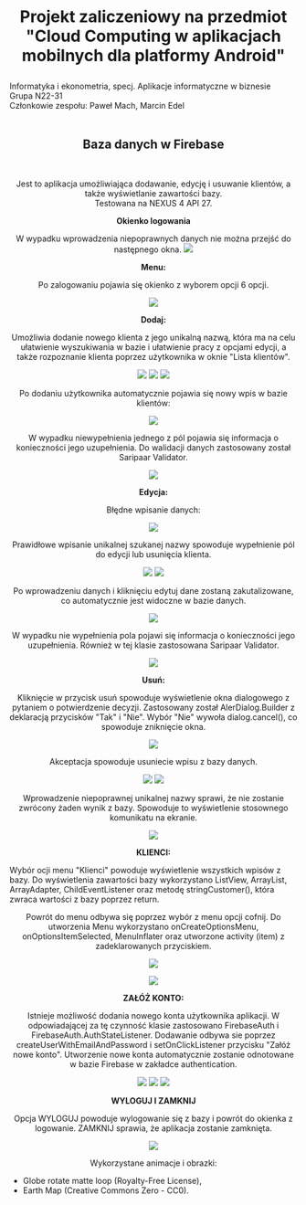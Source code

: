 # <p align="center">Projekt zaliczeniowy na przedmiot "Cloud Computing w aplikacjach mobilnych dla platformy Android"</p>
Informatyka i ekonometria, specj. Aplikacje informatyczne w biznesie
<br>
Grupa N22-31
<br>
Członkowie zespołu: Paweł Mach, Marcin Edel
<br><br>
<h2 align="center"><b>Baza danych w Firebase</b></h2>
<br>
<p align="center">
Jest to aplikacja umożliwiająca dodawanie, edycję i usuwanie klientów, a także wyświetlanie zawartości bazy.
 <br>
Testowana na NEXUS 4 API 27.
</p>

<p align="center"><b>Okienko logowania</b></p>

<p align="center">W wypadku wprowadzenia niepoprawnych danych nie można przejść do następnego okna.
<img src="https://github.com/pmh-projects/projektAndroid_bazaDanych/blob/master/screenshots/screenshot%20(23).PNG">
</p>

<p align="center"><b>Menu:</b></p>
<p align="center">Po zalogowaniu pojawia się okienko z wyborem opcji 6 opcji.</p>

<p align="center"><img src="https://github.com/pmh-projects/projektAndroid_bazaDanych/blob/master/screenshots/screenshot%20(22).PNG">
</p>

<p align="center"><b>Dodaj:</b></p>
<p align="center">
Umożliwia dodanie nowego klienta z jego unikalną nazwą, która ma na celu ułatwienie wyszukiwania w bazie i ułatwienie pracy z opcjami edycji, a także rozpoznanie klienta
poprzez użytkownika w oknie "Lista klientów".</p>

<p align="center">
<img src="https://github.com/pmh-projects/projektAndroid_bazaDanych/blob/master/screenshots/screenshot%20(21).PNG">
<img src="https://github.com/pmh-projects/projektAndroid_bazaDanych/blob/master/screenshots/screenshot%20(20).PNG">
<img src="https://github.com/pmh-projects/projektAndroid_bazaDanych/blob/master/screenshots/screenshot%20(19).PNG">
</p>

<p align="center">
Po dodaniu użytkownika automatycznie pojawia się nowy wpis w bazie klientów:</p>
<p align="center">
<img src="https://github.com/pmh-projects/projektAndroid_bazaDanych/blob/master/screenshots/screenshot%20(16).PNG">
</p>

<p align="center">
W wypadku niewypełnienia jednego z pól pojawia się informacja o konieczności jego uzupełnienia.
Do walidacji danych zastosowany został Saripaar Validator.
</p>

<p align="center">
<img src="https://github.com/pmh-projects/projektAndroid_bazaDanych/blob/master/screenshots/screenshot%20(18).PNG">
</p>

<p align="center"><b>Edycja:</b></p>
<p align="center">
Błędne wpisanie danych:
</p>
<p align="center">
<img src="https://github.com/pmh-projects/projektAndroid_bazaDanych/blob/master/screenshots/screenshot%20(15).PNG">
</p>
<p align="center">
Prawidłowe wpisanie unikalnej szukanej nazwy spowoduje wypełnienie pól do edycji lub usunięcia klienta.
</p>
<p align="center">
<img src="https://github.com/pmh-projects/projektAndroid_bazaDanych/blob/master/screenshots/screenshot(26).PNG">
<img src="https://github.com/pmh-projects/projektAndroid_bazaDanych/blob/master/screenshots/screenshot%20(13).PNG">
</p>

<p align="center">
Po wprowadzeniu danych i kliknięciu edytuj dane zostaną zakutalizowane, co automatycznie jest widoczne w bazie danych.
</p>
<p align="center">
<img src="https://github.com/pmh-projects/projektAndroid_bazaDanych/blob/master/screenshots/screenshot%20(12).PNG">
</p>
<p align="center">
W wypadku nie wypełnienia pola pojawi się informacja o konieczności jego uzupełnienia. Również w tej klasie zastosowana Saripaar Validator.
</p>
<p align="center">
<img src="https://github.com/pmh-projects/projektAndroid_bazaDanych/blob/master/screenshots/screenshot%20(9).PNG">
</p>
<p align="center"><b>
Usuń:</b></p>
<p align="center">
Kliknięcie w przycisk usuń spowoduje wyświetlenie okna dialogowego z pytaniem o potwierdzenie decyzji.
Zastosowany został AlerDialog.Builder z deklaracją przycisków "Tak" i "Nie". 
Wybór "Nie" wywoła dialog.cancel(), co spowoduje zniknięcie okna.
</p>
<p align="center">
<img src="https://github.com/pmh-projects/projektAndroid_bazaDanych/blob/master/screenshots/screenshot%20(2).PNG">
</p>
<p align="center">
Akceptacja spowoduje usuniecie wpisu z bazy danych.
</p>
<p align="center">
<img src="https://github.com/pmh-projects/projektAndroid_bazaDanych/blob/master/screenshots/screenshot%20(11).PNG">
<img src="https://github.com/pmh-projects/projektAndroid_bazaDanych/blob/master/screenshots/screenshot%20(10).PNG">
</p>
<p align="center">
Wprowadzenie niepoprawnej unikalnej nazwy sprawi, że nie zostanie zwrócony żaden wynik z bazy. Spowoduje to wyświetlenie stosownego komunikatu na ekranie.
</p>
<p align="center">
<img src="https://github.com/pmh-projects/projektAndroid_bazaDanych/blob/master/screenshots/screenshot%20(1).PNG">
</p>
<p align="center"><b>KLIENCI:</b></p>
Wybór ocji menu "Klienci" powoduje wyświetlenie wszystkich wpisów z bazy.
Do wyświetlenia zawartości bazy wykorzystano ListView, ArrayList<String>, ArrayAdapter<String>, ChildEventListener oraz metodę stringCustomer(), która
zwraca wartości z bazy poprzez return.
</p>
<p align="center">
Powrót do menu odbywa się poprzez wybór z menu opcji cofnij. 
Do utworzenia Menu wykorzystano onCreateOptionsMenu, onOptionsItemSelected, MenuInflater oraz utworzone activity (item) z zadeklarowanych przyciskiem. 
</p>
<p align="center">
<img src="https://github.com/pmh-projects/projektAndroid_bazaDanych/blob/master/screenshots/screenshot(25).PNG">
</p>
<p align="center">
<img src="https://github.com/pmh-projects/projektAndroid_bazaDanych/blob/master/screenshots/screenshot%20(7).PNG">
</p>
<p align="center"><b>
ZAŁÓŻ KONTO:
</b></p>
<p align="center">
Istnieje możliwość dodania nowego konta użytkownika aplikacji. 
W odpowiadającej za tę czynność klasie zastosowano FirebaseAuth i FirebaseAuth.AuthStateListener.
Dodawanie odbywa sie poprzez createUserWithEmailAndPassword i setOnClickListener przycisku "Załóż nowe konto".
Utworzenie nowe konta automatycznie zostanie odnotowane w bazie Firebase w zakładce authentication.
</p>
<p align="center">
<img src="https://github.com/pmh-projects/projektAndroid_bazaDanych/blob/master/screenshots/screenshot%20(6).PNG">
<img src="https://github.com/pmh-projects/projektAndroid_bazaDanych/blob/master/screenshots/screenshot%20(5).PNG">
<img src="https://github.com/pmh-projects/projektAndroid_bazaDanych/blob/master/screenshots/screenshot%20(4).PNG">
</p>

<p align="center"><b>WYLOGUJ I ZAMKNIJ</b></p>
<p align="center">
Opcja WYLOGUJ powoduje wylogowanie się z bazy i powrót do okienka z logowanie.
ZAMKNIJ sprawia, że aplikacja zostanie zamknięta.
</p>
<p align="center">
<img src="https://github.com/pmh-projects/projektAndroid_bazaDanych/blob/master/screenshots/screenshot%20(3).PNG">
</p>

<p align="center">Wykorzystane animacje i obrazki:
  <ul>
    <li>Globe rotate matte loop (Royalty-Free License),</li>
    <li>Earth Map (Creative Commons Zero - CC0).</li>
 </ul>
</p>
